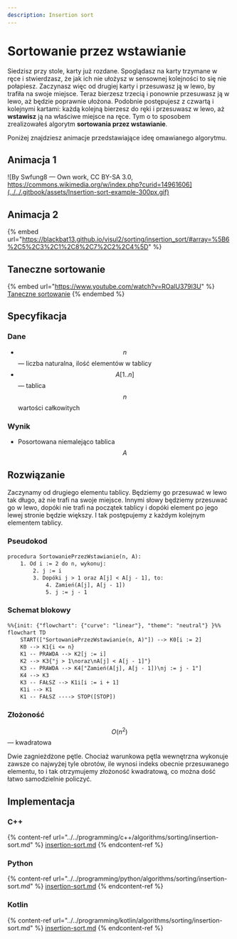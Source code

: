 ```yaml
---
description: Insertion sort
---
```


# Sortowanie przez wstawianie

Siedzisz przy stole, karty już rozdane. Spoglądasz na karty trzymane w ręce i stwierdzasz, że jak ich nie ułożysz w sensownej kolejności to się nie połapiesz. Zaczynasz więc od drugiej karty i przesuwasz ją w lewo, by trafiła na swoje miejsce. Teraz bierzesz trzecią i ponownie przesuwasz ją w lewo, aż będzie poprawnie ułożona. Podobnie postępujesz z czwartą i kolejnymi kartami: każdą kolejną bierzesz do ręki i przesuwasz w lewo, aż **wstawisz** ją na właściwe miejsce na ręce. Tym o to sposobem zrealizowałeś algorytm **sortowania przez wstawianie**.

Poniżej znajdziesz animacje przedstawiające ideę omawianego algorytmu.

## Animacja 1

![By Swfung8 — Own work, CC BY-SA 3.0, https://commons.wikimedia.org/w/index.php?curid=14961606](../../.gitbook/assets/Insertion-sort-example-300px.gif)

## Animacja 2

{% embed url="https://blackbat13.github.io/visul2/sorting/insertion_sort/#array=%5B6%2C5%2C3%2C1%2C8%2C7%2C2%2C4%5D" %}

## Taneczne sortowanie

{% embed url="https://www.youtube.com/watch?v=ROalU379l3U" %}
[Taneczne sortowanie](https://www.youtube.com/watch?v=ROalU379l3U)
{% endembed %}

## Specyfikacja

### Dane

* $$n$$ — liczba naturalna, ilość elementów w tablicy
* $$A[1..n]$$ — tablica $$n$$ wartości całkowitych

### Wynik

* Posortowana niemalejąco tablica $$A$$

## Rozwiązanie

Zaczynamy od drugiego elementu tablicy. Będziemy go przesuwać w lewo tak długo, aż nie trafi na swoje miejsce. Innymi słowy będziemy przesuwać go w lewo, dopóki nie trafi na początek tablicy i dopóki element po jego lewej stronie będzie większy. I tak postępujemy z każdym kolejnym elementem tablicy.

### Pseudokod

```
procedura SortowaniePrzezWstawianie(n, A):
    1. Od i := 2 do n, wykonuj:
        2. j := i
        3. Dopóki j > 1 oraz A[j] < A[j - 1], to:
            4. Zamień(A[j], A[j - 1])
            5. j := j - 1
```

### Schemat blokowy

```mermaid
%%{init: {"flowchart": {"curve": "linear"}, "theme": "neutral"} }%%
flowchart TD
    START(["SortowaniePrzezWstawianie(n, A)"]) --> K0[i := 2]
    K0 --> K1{i <= n}
    K1 -- PRAWDA --> K2[j := i]
    K2 --> K3{"j > 1\noraz\nA[j] < A[j - 1]"}
    K3 -- PRAWDA --> K4["Zamień(A[j], A[j - 1])\nj := j - 1"]
    K4 --> K3
    K3 -- FAŁSZ --> K1i[i := i + 1]
    K1i --> K1
    K1 -- FAŁSZ ----> STOP([STOP])
```

### Złożoność

$$O(n^2)$$ — kwadratowa

Dwie zagnieżdżone pętle. Chociaż warunkowa pętla wewnętrzna wykonuje zawsze co najwyżej tyle obrotów, ile wynosi indeks obecnie przesuwanego elementu, to i tak otrzymujemy złożoność kwadratową, co można dość łatwo samodzielnie policzyć.

## Implementacja

### C++

{% content-ref url="../../programming/c++/algorithms/sorting/insertion-sort.md" %}
[insertion-sort.md](../../programming/c++/algorithms/sorting/insertion-sort.md)
{% endcontent-ref %}

### Python

{% content-ref url="../../programming/python/algorithms/sorting/insertion-sort.md" %}
[insertion-sort.md](../../programming/python/algorithms/sorting/insertion-sort.md)
{% endcontent-ref %}

### Kotlin

{% content-ref url="../../programming/kotlin/algorithms/sorting/insertion-sort.md" %}
[insertion-sort.md](../../programming/kotlin/algorithms/sorting/insertion-sort.md)
{% endcontent-ref %}